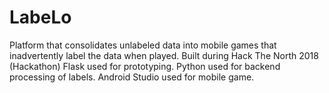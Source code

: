 # LabeLo
Platform that consolidates unlabeled data into mobile games that inadvertently label the data when played. 
Built during Hack The North 2018 (Hackathon)
Flask used for prototyping.
Python used for backend processing of labels.
Android Studio used for mobile game.


